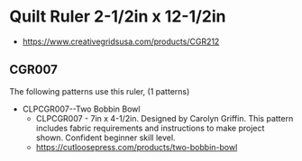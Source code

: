 # Quilt Ruler 2-1/2in x 12-1/2in
* https://www.creativegridsusa.com/products/CGR212

## CGR007

The following patterns use this ruler, (1 patterns)

* CLPCGR007--Two Bobbin Bowl
	* CLPCGR007 - 7in x 4-1/2in.  Designed by Carolyn Griffin. This pattern includes fabric requirements and instructions to make project shown. Confident beginner skill level.
	* https://cutloosepress.com/products/two-bobbin-bowl

